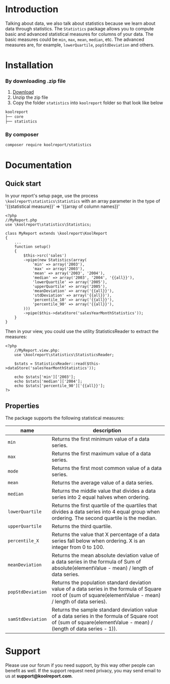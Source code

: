 # Introduction

Talking about data, we also talk about statistics because we learn about data through statistics. The `Statistics` package allows you to compute basic and advanced statistical measures for columns of your data. The basic measures could be `min`, `max`, `mean`, `median`, etc. The advanced measures are, for example, `lowerQuartile`, `popStdDeviation` and others.

# Installation

### By downloading .zip file

1. [Download](https://www.koolreport.com/packages/statistics)
2. Unzip the zip file
3. Copy the folder `statistics` into `koolreport` folder so that look like below

```bash
koolreport
├── core
├── statistics
```

### By composer

```
composer require koolreport/statistics
```

# Documentation

## Quick start

In your report's setup page, use the process `\koolreport\statistics\Statistics` with an array parameter in the type of '{{statistical measure}}' => '{{array of column names}}'

```
<?php
//MyReport.php
use \koolreport\statistics\Statistics;

class MyReport extends \koolreport\KoolReport
{
    ...
    function setup()
    {
        $this->src('sales')
        ->pipe(new Statistics(array(
            'min' => array('2003'),
            'max' => array('2003'),
            'mean' => array('2003', '2004'),
            'median' => array('2003', '2004', '{{all}}'),
            'lowerQuartile' => array('2005'),
            'upperQuartile' => array('2005'),
            'meanDeviation' => array('{{all}}'),
            'stdDeviation' => array('{{all}}'),
            'percentile_10' => array('{{all}}'),
            'percentile_90' => array('{{all}}'),
        )))
        ->pipe($this->dataStore('salesYearMonthStatistics'));
    }
}
```

Then in your view, you could use the utility StatisticsReader to extract the measures:


```
<?php
    //MyReport.view.php:
    use \koolreport\statistics\StatisticsReader;
    
    $stats = StatisticsReader::read($this->dataStore('salesYearMonthStatistics'));

    echo $stats['min']['2003'];
    echo $stats['median']['2004'];
    echo $stats['percentile_90']['{{all}}'];
?>
```

## Properties

The package supports the following statistical measures:

|name|description|
|---|---|
|`min`|Returns the first minimum value of a data series.|
|`max`|Returns the first maximum value of a data series.|
|`mode`|Returns the first most common value of a data series.|
|`mean`|Returns the average value of a data series.|
|`median`|Returns the middle value that divides a data series into 2 equal halves when ordering.|
|`lowerQuartile`|Returns the first quartile of the quartiles that divides a data series into 4 equal group when ordering. The second quartile is the median.|
|`upperQuartile`|Returns the third quartile.|
|`percentile_X`|Returns the value that X percentage of a data series fall below when ordering. X is an integer from 0 to 100.|
|`meanDeviation`|Returns the mean absolute deviation value of a data series in the formula of Sum of absolute(elementValue - mean) / length of data series.|
|`popStdDeviation`|Returns the population standard deviation value of a data series in the formula of Square root of (sum of square(elementValue - mean) / length of data series).|
|`samStdDeviation`|Returns the sample standard deviation value of a data series in the formula of Square root of (sum of square(elementValue - mean) / (length of data series - 1)).|


# Support

Please use our forum if you need support, by this way other people can benefit as well. If the support request need privacy, you may send email to us at __support@koolreport.com__.